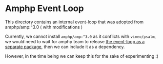 # Amphp Event Loop

This directory contains an internal event-loop that was adopted from amphp/amp:^3.0 ( with modifications )

Currently, we cannot install `amphp/amp:^3.0` as it conflicts with `vimeo/psalm`,
we would need to wait for amphp team to release [the event-loop as a separate package](https://github.com/amphp/amp/issues/345), then we can include it as a dependency.

However, in the time being we can keep this for the sake of experimenting :)
